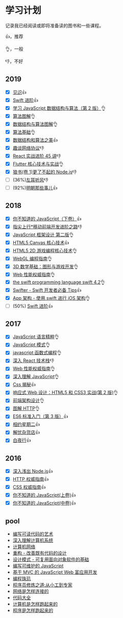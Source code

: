# 学习计划

记录我已经阅读或即将准备读的图书和一些课程。

:+1:，推荐

:ok_hand:，一般

:-1:，不好

## 2019

- [x] [见识](https://book.douban.com/subject/30144978/):+1:
- [x] [Swift 进阶](https://objccn.io/products/advanced-swift/):+1:
- [x] [学习 JavaScript 数据结构与算法（第 2 版）](https://book.douban.com/subject/27129352/):ok_hand:
- [x] [算法图解](https://book.douban.com/subject/26979890/):ok_hand:
- [x] [数据结构与算法图解](https://book.douban.com/subject/33377417/):ok_hand:
- [x] [算法基础](https://book.douban.com/subject/26696971/):ok_hand:
- [x] [数据结构和算法之美](https://time.geekbang.org/column/intro/126):+1:
- [x] [趣谈网络协议](https://time.geekbang.org/column/intro/100007101):-1:
- [x] [React 实战进阶 45 讲](https://time.geekbang.org/course/intro/100009301):-1:
- [x] [Flutter 核心技术与实战](https://time.geekbang.org/column/intro/100031001):ok_hand:
- [x] [狼书(卷 1)更了不起的 Node.js](https://book.douban.com/subject/33950116/):-1:
- [ ] (36%)[左耳听风](https://time.geekbang.org/column/intro/100002201):-1:
- [ ] (92%)[明朝那些事儿](https://book.douban.com/subject/7163250/):+1:

## 2018

- [x] [你不知道的 JavaScript（下卷）](https://book.douban.com/subject/27620408/):+1:
- [x] [指尖上行\*移动前端开发进阶之路](https://book.douban.com/subject/27149862/):-1:
- [x] [JavaScript 框架设计 第二版](https://book.douban.com/subject/27133542/):ok_hand:
- [x] [HTML5 Canvas 核心技术](https://book.douban.com/subject/24533314/):+1:
- [x] [HTML5 2D 游戏编程核心技术](https://www.amazon.cn/dp/B01N6DNDG4):ok_hand:
- [x] [WebGL 编程指南](https://book.douban.com/subject/25909351/):ok_hand:
- [x] [3D 数学基础：图形与游戏开发](https://book.douban.com/subject/1400419/):ok_hand:
- [x] [Web 性能权威指南](https://book.douban.com/subject/25856314/):ok_hand:
- [x] [the swift programming language swift 4.2](https://docs.swift.org/swift-book/):ok_hand:
- [x] [Swifter - Swift 开发者必备 Tips](https://objccn.io/products/swifter-tips):+1:
- [x] [App 架构 - 使用 swift 进行 iOS 架构](https://objccn.io/products/app-architecture):ok_hand:
- [ ] (50%) [Swift 进阶](https://objccn.io/products/advanced-swift/):+1:

## 2017

- [x] [JavaScript 语言精粹](https://book.douban.com/subject/11874748/):ok_hand:
- [x] [JavaScript 模式](https://book.douban.com/subject/11506062/):ok_hand:
- [x] [javascript 函数式编程](https://book.douban.com/subject/26579320/):ok_hand:
- [x] [深入 React 技术栈](https://book.douban.com/subject/26918038/):-1:
- [x] [Web 性能权威指南](https://book.douban.com/subject/25856314/):ok_hand:
- [x] [深入理解 JavaScript](https://book.douban.com/subject/26697422/):ok_hand:
- [x] [Css 揭秘](https://book.douban.com/subject/26745943/):+1:
- [x] [响应式 Web 设计：HTML5 和 CSS3 实战(第 2 版)](http://www.ituring.com.cn/book/1817):ok_hand:
- [x] [前端架构设计](https://book.douban.com/subject/27019706/):ok_hand:
- [x] [图解 HTTP](https://book.douban.com/subject/25863515/):ok_hand:
- [x] [ES6 标准入门（第 3 版）](https://book.douban.com/subject/27127030/):+1:
- [x] [相约星期二](https://book.douban.com/subject/2194123/):+1:
- [x] [解忧杂货店](https://book.douban.com/subject/25862578/):+1:
- [x] [白夜行](https://book.douban.com/subject/10554308/):+1:

## 2016

- [x] [深入浅出 Node.js](https://book.douban.com/subject/25768396/):+1:
- [x] [HTTP 权威指南](https://book.douban.com/subject/10746113/):+1:
- [x] [CSS 权威指南](https://book.douban.com/subject/2308234/):+1:
- [x] [你不知道的 JavaScript(上卷)](https://book.douban.com/subject/26351021/):+1:
- [x] [你不知道的 JavaScript(中卷)](https://book.douban.com/subject/26854244/):+1:

## pool

- [编写可读代码的艺术](https://book.douban.com/subject/10797189/)
- [深入理解计算机系统](https://book.douban.com/subject/26912767/)
- [计算机网络](https://book.douban.com/subject/26176870/)
- [重构 - 改善既有代码的设计](https://book.douban.com/subject/4262627/)
- [设计模式 - 可复用面向对象软件的基础](https://book.douban.com/subject/1052241/)
- [编写可维护的 JavaScript](https://book.douban.com/subject/21792530/)
- [基于 MVC 的 JavaScript Web 富应用开发](https://book.douban.com/subject/10733304/)
- [编程珠玑](https://book.douban.com/subject/3227098/)
- [程序员修炼之道:从小工到专家](https://book.douban.com/subject/5387402/)
- [网络是怎样连接的](https://book.douban.com/subject/26941639/)
- [代码大全](https://book.douban.com/subject/1477390/)
- [计算机是怎样跑起来的](http://www.ituring.com.cn/book/1139)
- [程序是怎样跑起来的](http://www.ituring.com.cn/book/1136)
